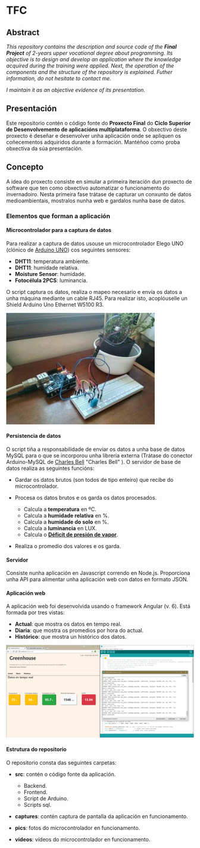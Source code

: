 # TFC

## Abstract

*This repository contains the description and source code of the **Final Project** of 2-years upper vocational degree about programming.
Its objective is to design and develop an application where the knowledge acquired during the training were applied.
Next, the operation of the components and the structure of the repository is explained.
Futher information, do not hesitate to contact me.*

*I maintain it as an objective evidence of its presentation.*

## Presentación

Este repositorio contén o código fonte do **Proxecto Final** do **Ciclo Superior de Desenvolvemento de aplicacións multiplataforma**. O obxectivo deste proxecto é deseñar e desenvolver unha aplicación onde se apliquen os coñecementos adquiridos durante a formación.
Mantéñoo como proba obxectiva da súa presentación.

## Concepto

A idea do proxecto consiste en simular a primeira iteración dun proxecto de software que ten como obxectivo automatizar o funcionamento do invernadoiro. Nesta primeira fase trátase de capturar un conxunto de datos medioambientais, mostralos nunha web e gardalos nunha base de datos.

### Elementos que forman a aplicación

#### Microcontrolador para a captura de datos

Para realizar a captura de datos usouse un microcontrolador Elego UNO (clónico de [Arduino UNO](https://www.arduino.cc "Arduino" )) cos seguintes sensores:

- **DHT11**: temperatura ambiente.
- **DHT11**: humidade relativa.
- **Moisture Sensor**: humidade.
- **Fotocélula 2PCS**: luminancia.

O script captura os datos, realiza o mapeo necesario e envía os datos a unha máquina mediante un cable RJ45. Para realizar isto, acoplóuselle un Shield Arduino Uno Ethernet W5100 R3.

![Arduino en funcionamento](pics/arduino_running.jpg "Arduino en funcionamento" )

#### Persistencia de datos

O script tiña a responsabilidade de enviar os datos a unha base de datos MySQL para o que se incorporou unha librería externa (Trátase do conector Arduino-MySQL de [Charles Bell](https://github.com/ChuckBell) "Charles Bell" ).
O servidor de base de datos realiza as seguintes funcións:

- Gardar os datos brutos (son todos de tipo enteiro) que recibe do microcontrolador.
- Procesa os datos brutos e os garda os datos procesados.
  
  - Calcula a **temperatura** en ºC.
  - Calcula a **humidade relativa** en %.
  - Calcula a **humidade do solo** en %.
  - Calcula a **luminancia** en LUX.
  - Calcula o **[Déficit de presión de vapor](https://www.semillas-de-marihuana.com/blog/dpv-deficit-presion-vapor/)**.

- Realiza o promedio dos valores e os garda.

#### Servidor

Consiste nunha aplicación en Javascript correndo en Node.js. Proporciona unha API para alimentar unha aplicación web con datos en formato JSON.

#### Aplicación web

A aplicación web foi desenvolvida usando o framework Angular (v. 6). Está formada por tres vistas:

- **Actual**: que mostra os datos en tempo real.
- **Diaria**: que mostra os promedios por hora do  actual.
- **Histórico**: que mostra un histórico dos datos.

![Captura de pantalla recibindo datos](captures/arduino_actual.png "Captura de pantalla recibindo datos")

#### Estrutura do repositorio

O repositorio consta das seguintes carpetas:

- **src**: contén o código fonte da aplicación.
  
  - Backend.
  - Frontend.
  - Script de Arduino.
  - Scripts sql.

- **captures**: contén captura de pantalla da aplicación en funcionamento.
- **pics**: fotos do microcontrolador en funcionamento.
- **videos**: vídeos do microcontrolador en funcionamento.
